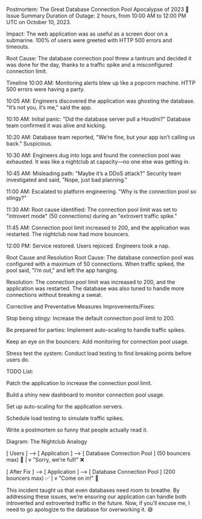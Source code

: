 Postmortem: The Great Database Connection Pool Apocalypse of 2023 🚨
Issue Summary
Duration of Outage: 2 hours, from 10:00 AM to 12:00 PM UTC on October 10, 2023.

Impact: The web application was as useful as a screen door on a submarine. 100% of users were greeted with HTTP 500 errors and timeouts.

Root Cause: The database connection pool threw a tantrum and decided it was done for the day, thanks to a traffic spike and a misconfigured connection limit.

Timeline
10:00 AM: Monitoring alerts blew up like a popcorn machine. HTTP 500 errors were having a party.

10:05 AM: Engineers discovered the application was ghosting the database. "It’s not you, it’s me," said the app.

10:10 AM: Initial panic: "Did the database server pull a Houdini?" Database team confirmed it was alive and kicking.

10:20 AM: Database team reported, "We’re fine, but your app isn’t calling us back." Suspicious.

10:30 AM: Engineers dug into logs and found the connection pool was exhausted. It was like a nightclub at capacity—no one else was getting in.

10:45 AM: Misleading path: "Maybe it’s a DDoS attack?" Security team investigated and said, "Nope, just bad planning."

11:00 AM: Escalated to platform engineering. "Why is the connection pool so stingy?"

11:30 AM: Root cause identified: The connection pool limit was set to "introvert mode" (50 connections) during an "extrovert traffic spike."

11:45 AM: Connection pool limit increased to 200, and the application was restarted. The nightclub now had more bouncers.

12:00 PM: Service restored. Users rejoiced. Engineers took a nap.

Root Cause and Resolution
Root Cause: The database connection pool was configured with a maximum of 50 connections. When traffic spiked, the pool said, "I’m out," and left the app hanging.

Resolution: The connection pool limit was increased to 200, and the application was restarted. The database was also tuned to handle more connections without breaking a sweat.

Corrective and Preventative Measures
Improvements/Fixes:

Stop being stingy: Increase the default connection pool limit to 200.

Be prepared for parties: Implement auto-scaling to handle traffic spikes.

Keep an eye on the bouncers: Add monitoring for connection pool usage.

Stress test the system: Conduct load testing to find breaking points before users do.

TODO List:

Patch the application to increase the connection pool limit.

Build a shiny new dashboard to monitor connection pool usage.

Set up auto-scaling for the application servers.

Schedule load testing to simulate traffic spikes.

Write a postmortem so funny that people actually read it.

Diagram: The Nightclub Analogy

[ Users ] --> [ Application ] --> [ Database Connection Pool ]
                                  (50 bouncers max) 🚫
                                  |
                                  v
                          "Sorry, we're full!" ❌

[ After Fix ] --> [ Application ] --> [ Database Connection Pool ]
                                      (200 bouncers max) ✅
                                      |
                                      v
                              "Come on in!" 🎉

This incident taught us that even databases need room to breathe. By addressing these issues, we’re ensuring our application can handle both introverted and extroverted traffic in the future. Now, if you’ll excuse me, I need to go apologize to the database for overworking it. 😅
